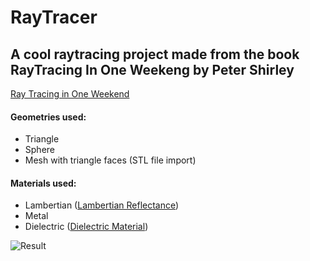 # RayTracer

## A cool raytracing project made from the book RayTracing In One Weekeng by Peter Shirley

 

[Ray Tracing in One Weekend](https://raytracing.github.io/books/RayTracingInOneWeekend.html)

#### Geometries used:
 - Triangle
 - Sphere
 - Mesh with triangle faces (STL file import)
#### Materials used:
 - Lambertian ([Lambertian Reflectance](https://en.wikipedia.org/wiki/Lambertian_reflectance))
 - Metal 
 - Dielectric ([Dielectric Material](https://en.wikipedia.org/wiki/Dielectric))

![Result](https://github.com/IgorChavesMoura/raytracer/blob/master/result.ppm)
